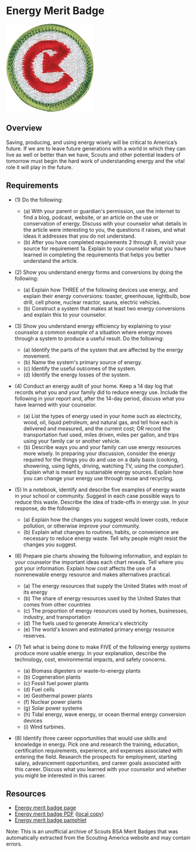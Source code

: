 

# Energy Merit Badge

![Energy Merit Badge](images/energy-merit-badge.jpg)

## Overview



Saving, producing, and using energy wisely will be critical to America’s future. If we are to leave future generations with a world in which they can live as well or better than we have, Scouts and other potential leaders of tomorrow must begin the hard work of understanding energy and the vital role it will play in the future.

## Requirements

* (1) Do the following:
    * (a) With your parent or guardian's permission, use the internet to find a blog, podcast, website, or an article on the use or conservation of energy. Discuss with your counselor what details in the article were interesting to you, the questions it raises, and what ideas it addresses that you do not understand.
    * (b) After you have completed requirements 2 through 8, revisit your source for requirement 1a. Explain to your counselor what you have learned in completing the requirements that helps you better understand the article.


* (2) Show you understand energy forms and conversions by doing the following:
    * (a) Explain how THREE of the following devices use energy, and explain their energy conversions: toaster, greenhouse, lightbulb, bow drill, cell phone, nuclear reactor, sauna, electric vehicles.
    * (b) Construct a system that makes at least two energy conversions and explain this to your counselor.


* (3) Show you understand energy efficiency by explaining to your counselor a common example of a situation where energy moves through a system to produce a useful result. Do the following:
    * (a) Identify the parts of the system that are affected by the energy movement.
    * (b) Name the system's primary source of energy.
    * (c) Identify the useful outcomes of the system.
    * (d) Identify the energy losses of the system.


* (4) Conduct an energy audit of your home. Keep a 14 day log that records what you and your family did to reduce energy use. Include the following in your report and, after the 14-day period, discuss what you have learned with your counselor.
    * (a) List the types of energy used in your home such as electricity, wood, oil, liquid petroleum, and natural gas, and tell how each is delivered and measured, and the current cost; OR record the transportation fuel used, miles driven, miles per gallon, and trips using your family car or another vehicle.
    * (b) Describe ways you and your family can use energy resources more wisely. In preparing your discussion, consider the energy required for the things you do and use on a daily basis (cooking, showering, using lights, driving, watching TV, using the computer). Explain what is meant by sustainable energy sources. Explain how you can change your energy use through reuse and recycling.


* (5) In a notebook, identify and describe five examples of energy waste in your school or community. Suggest in each case possible ways to reduce this waste. Describe the idea of trade-offs in energy use. In your response, do the following:
    * (a) Explain how the changes you suggest would lower costs, reduce pollution, or otherwise improve your community.
    * (b) Explain what changes to routines, habits, or convenience are necessary to reduce energy waste. Tell why people might resist the changes you suggest.


* (6) Prepare pie charts showing the following information, and explain to your counselor the important ideas each chart reveals. Tell where you got your information. Explain how cost affects the use of a nonrenewable energy resource and makes alternatives practical.
    * (a) The energy resources that supply the United States with most of its energy
    * (b) The share of energy resources used by the United States that comes from other countries
    * (c) The proportion of energy resources used by homes, businesses, industry, and transportation
    * (d) The fuels used to generate America's electricity
    * (e) The world's known and estimated primary energy resource reserves.


* (7) Tell what is being done to make FIVE of the following energy systems produce more usable energy. In your explanation, describe the technology, cost, environmental impacts, and safety concerns.
    * (a) Biomass digesters or waste-to-energy plants
    * (b) Cogeneration plants
    * (c) Fossil fuel power plants
    * (d) Fuel cells
    * (e) Geothermal power plants
    * (f) Nuclear power plants
    * (g) Solar power systems
    * (h) Tidal energy, wave energy, or ocean thermal energy conversion devices
    * (i) Wind turbines.


* (8) Identify three career opportunities that would use skills and knowledge in energy. Pick one and research the training, education, certification requirements, experience, and expenses associated with entering the field. Research the prospects for employment, starting salary, advancement opportunities, and career goals associated with this career. Discuss what you learned with your counselor and whether you might be interested in this career.


## Resources

- [Energy merit badge page](https://www.scouting.org/merit-badges/energy/)
- [Energy merit badge PDF](https://filestore.scouting.org/filestore/Merit_Badge_ReqandRes/Energy.pdf) ([local copy](files/energy-merit-badge.pdf))
- [Energy merit badge pamphlet](None)

Note: This is an unofficial archive of Scouts BSA Merit Badges that was automatically extracted from the Scouting America website and may contain errors.